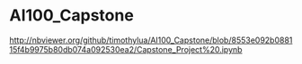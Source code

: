 # AI100_Capstone
http://nbviewer.org/github/timothylua/AI100_Capstone/blob/8553e092b088115f4b9975b80db074a092530ea2/Capstone_Project%20.ipynb
